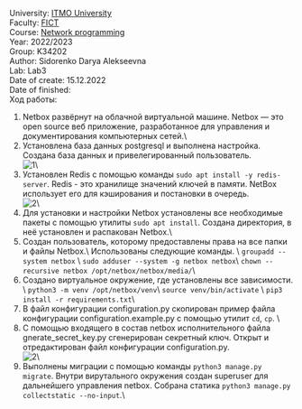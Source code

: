 University: [ITMO University](https://itmo.ru/ru/)\
Faculty: [FICT](https://fict.itmo.ru)\
Course: [Network programming](https://github.com/itmo-ict-faculty/network-programming) \
Year: 2022/2023\
Group: K34202\
Author: Sidorenko Darya Alekseevna\
Lab: Lab3\
Date of create: 15.12.2022\
Date of finished: \
Ход работы:
1. Netbox развёрнут на облачной виртуальной машине. Netbox — это open source веб приложение, разработанное для управления и документирования компьютерных сетей.\
2. Установлена база данных postgresql и выполнена настройка. Создана база данных и привелегированный пользователь.\
![1](https://user-images.githubusercontent.com/80837580/209462940-510adbaf-0570-4c6b-a25c-aabd5d01b9e3.png)\
3.  Установлен Redis с помощью команды ```sudo apt install -y redis-server```. Redis - это хранилище значений ключей в памяти. NetBox использует его для кэширования и постановки в очередь.\
![2](https://user-images.githubusercontent.com/80837580/209462953-980879cb-a1bb-456f-8e5d-826482614db7.png)\
4.  Для установки и настройки Netbox установлены все необходимые пакеты с помощью утилиты ```sudo apt install```. Создана директория, в неё установлен и распакован Netbox.\
5.  Создан пользователь, которому предоставлены права на все папки и файлы Netbox.\ Использованы следующие команды. \ ```groupadd --system netbox``` \ ```sudo adduser --system -g netbox netbox```\ ```chown --recursive netbox /opt/netbox/netbox/media/```\
6.  Создано виртуальное окружение, где установлены все зависимости. \ ```python3 -m venv /opt/netbox/venv```\ ```source venv/bin/activate``` \ ```pip3 install -r requirements.txt```\
7.  В файл конфигурации configuration.py скопирован пример файла конфигурации configuration.example.py с помощью утилит ```cd```, ```cp```. \
8.  С помощью входящего в состав netbox исполнительного файла gnerate_secret_key.py сгенерирован секретный ключ. Открыт и отредактирован файл конфигурации configuration.py.\
![2](https://user-images.githubusercontent.com/80837580/209462991-cc512017-960d-4a2e-923e-28e1d03bbe3d.png)\
9. Выполнены миграции с помощью команды ```python3 manage.py migrate```. Внутри вирутального окружения создан superuser для дальнейшего управления netbox. Собрана статика ```python3 manage.py collectstatic --no-input```.\

